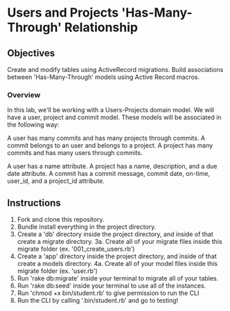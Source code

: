 # Users and Projects 'Has-Many-Through' Relationship

## Objectives

Create and modify tables using ActiveRecord migrations.
Build associations between 'Has-Many-Through' models using Active Record macros.

### Overview

In this lab, we'll be working with a Users-Projects domain model. We will have a user, project and commit model. These models will be associated in the following way:

A user has many commits and has many projects through commits.
A commit belongs to an user and belongs to a project.
A project has many commits and has many users through commits.

A user has a name attribute.
A project has a name, description, and a due date attribute.
A commit has a commit message, commit date, on-time, user_id, and a project_id attribute.

## Instructions

1. Fork and clone this repository.
2. Bundle install everything in the project directory.
3. Create a 'db' directory inside the project directory, and inside of that create a migrate directory.
  3a. Create all of your migrate files inside this migrate folder (ex. '001_create_users.rb')
4. Create a 'app' directory inside the project directory, and inside of that create a models directory.
  4a. Create all of your model files inside this migrate folder (ex. 'user.rb')
5. Run 'rake db:migrate' inside your terminal to migrate all of your tables.
6. Run 'rake db:seed' inside your terminal to use all of the instances.
7. Run 'chmod +x bin/student.rb' to give permission to run the CLI
8. Run the CLI by calling '.bin/student.rb' and go to testing!
